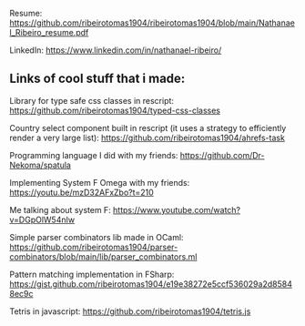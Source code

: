 Resume: https://github.com/ribeirotomas1904/ribeirotomas1904/blob/main/Nathanael_Ribeiro_resume.pdf

LinkedIn: https://www.linkedin.com/in/nathanael-ribeiro/

## Links of cool stuff that i made:

Library for type safe css classes in rescript: https://github.com/ribeirotomas1904/typed-css-classes

Country select component built in rescript (it uses a strategy to efficiently render a very large list): https://github.com/ribeirotomas1904/ahrefs-task

Programming language I did with my friends: https://github.com/Dr-Nekoma/spatula

Implementing System F Omega with my friends: https://youtu.be/mzD32AFxZbo?t=210

Me talking about system F: https://www.youtube.com/watch?v=DGpOlW54nIw

Simple parser combinators lib made in OCaml: https://github.com/ribeirotomas1904/parser-combinators/blob/main/lib/parser_combinators.ml

Pattern matching implementation in FSharp: https://gist.github.com/ribeirotomas1904/e19e38272e5ccf536029a2d85848ec9c

Tetris in javascript: https://github.com/ribeirotomas1904/tetris.js
